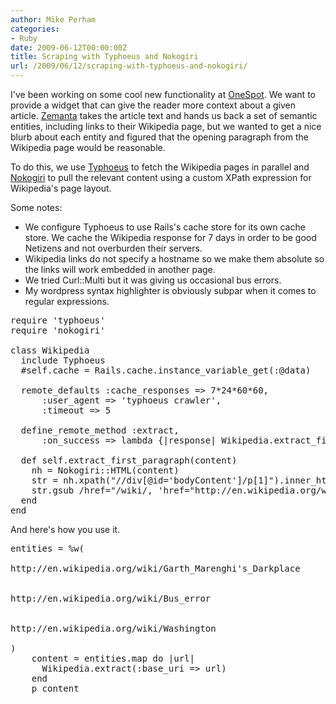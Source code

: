 ```yaml
---
author: Mike Perham
categories:
- Ruby
date: 2009-06-12T00:00:00Z
title: Scraping with Typhoeus and Nokogiri
url: /2009/06/12/scraping-with-typhoeus-and-nokogiri/
---
```


I've been working on some cool new functionality at [OneSpot][1]. We want to provide a widget that can give the reader more context about a given article. [Zemanta][2] takes the article text and hands us back a set of semantic entities, including links to their Wikipedia page, but we wanted to get a nice blurb about each entity and figured that the opening paragraph from the Wikipedia page would be reasonable.

To do this, we use [Typhoeus][3] to fetch the Wikipedia pages in parallel and [Nokogiri][4] to pull the relevant content using a custom XPath expression for Wikipedia's page layout.

Some notes:

*   We configure Typhoeus to use Rails's cache store for its own cache store. We cache the Wikipedia response for 7 days in order to be good Netizens and not overburden their servers.
*   Wikipedia links do not specify a hostname so we make them absolute so the links will work embedded in another page.
*   We tried Curl::Multi but it was giving us occasional bus errors.
*   My wordpress syntax highlighter is obviously subpar when it comes to regular expressions.

<pre lang="ruby">require 'typhoeus'
require 'nokogiri'

class Wikipedia
  include Typhoeus
  #self.cache = Rails.cache.instance_variable_get(:@data)

  remote_defaults :cache_responses => 7*24*60*60,
      :user_agent => 'typhoeus crawler',
      :timeout => 5

  define_remote_method :extract,
      :on_success => lambda {|response| Wikipedia.extract_first_paragraph(response.body) }

  def self.extract_first_paragraph(content)
    nh = Nokogiri::HTML(content)
    str = nh.xpath("//div[@id='bodyContent']/p[1]").inner_html
    str.gsub /href="/wiki/, 'href="http://en.wikipedia.org/wiki'
  end
end
</pre>

And here's how you use it.

<pre lang="ruby">entities = %w(

http://en.wikipedia.org/wiki/Garth_Marenghi's_Darkplace


http://en.wikipedia.org/wiki/Bus_error


http://en.wikipedia.org/wiki/Washington

)
    content = entities.map do |url|
      Wikipedia.extract(:base_uri => url)
    end
    p content
</pre>

 [1]: http://www.onespot.com
 [2]: http://www.zemanta.com
 [3]: http://github.com/pauldix/typhoeus
 [4]: http://github.com/tenderlove/nokogiri
